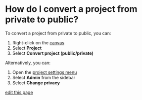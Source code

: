 # How do I convert a project from private to public?

To convert a project from private to public, you can:
1. Right-click on the [canvas](/overview/map-editor.html#canvas)
2. Select **Project**
3. Select **Convert project (public/private)**

Alternatively, you can:
1. Open the [project settings menu](/overview/settings.html#project-settings)
2. Select **Admin** from the sidebar
3. Select **Change privacy**


<span class="edit-link"><a href="https://github.com/kumu/docs/blob/master/faq/how-do-i-convert-a-project-from-private-to-public.md" target="_blank"><i class="fa fa-github"></i> edit this page</a></span>
